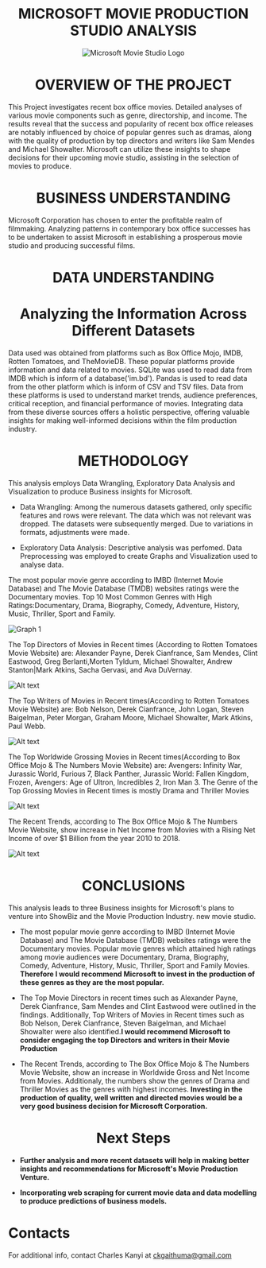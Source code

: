 <h1 style="text-align:center;">MICROSOFT MOVIE PRODUCTION STUDIO ANALYSIS</h1>

<div style="text-align:center;">
  <img src="Images/Movie Studio Image 3.jpg" alt="Microsoft Movie Studio Logo">
</div>
<h1 style="text-align:center;">OVERVIEW OF THE PROJECT</h1>
This Project investigates recent box office movies. Detailed analyses of various movie components such as genre, directorship, and income. The results reveal that the success and popularity of recent box office releases are notably influenced by choice of popular genres such as dramas, along with the quality of production by top directors and writers like Sam Mendes and Michael Showalter. Microsoft can utilize these insights to shape decisions for their upcoming movie studio, assisting in the selection of movies to produce.

<h1 style="text-align:center;">BUSINESS UNDERSTANDING</h1>
Microsoft Corporation has chosen to enter the profitable realm of filmmaking. Analyzing patterns in contemporary box office successes has to be undertaken to assist Microsoft in establishing a prosperous movie studio and producing successful films.

<h1 style="text-align:center;">DATA UNDERSTANDING</h1>
<h1 style="text-align:center;">Analyzing the Information Across Different Datasets</h1>
Data used was obtained from platforms such as Box Office Mojo, IMDB, Rotten Tomatoes, and TheMovieDB. These popular platforms provide information and data related to movies. SQLite was used to read data from IMDB which is inform of a database('im.bd'). Pandas is used to read data from the other platform which is inform of CSV and TSV files. Data from these platforms is used to understand market trends, audience preferences, critical reception, and financial performance of movies. Integrating data from these diverse sources offers a holistic perspective, offering valuable insights for making well-informed decisions within the film production industry.

<h1 style="text-align:center;">METHODOLOGY</h1>
This analysis employs Data Wrangling, Exploratory Data Analysis and Visualization to produce Business insights for Microsoft.

- Data Wrangling: Among the numerous datasets gathered, only specific features and rows were relevant. The data which was not relevant was dropped. The datasets were subsequently merged. Due to variations in formats, adjustments were made.

- Exploratory Data Analysis: Descriptive analysis was perfomed.  Data Preprocessing was employed to create Graphs and Visualization used to analyse data. 


The most popular movie genre according to IMBD (Internet Movie Database) and The Movie Database (TMDB) websites ratings were the Documentary movies. 
Top 10 Most Common Genres with High Ratings:Documentary, Drama, Biography, Comedy, Adventure, History, Music, Thriller, Sport and Family.

![Graph 1](Images/Popular%20movies.png)

The Top Directors of Movies in Recent times (According to Rotten Tomatoes Movie Website) are: Alexander Payne, Derek Cianfrance, Sam Mendes, Clint Eastwood, Greg Berlanti,Morten Tyldum, Michael Showalter, Andrew Stanton|Mark Atkins, Sacha Gervasi, and Ava DuVernay.

![Alt text](Images/Top%20Directors.png)

The Top Writers of Movies in Recent times(According to Rotten Tomatoes Movie Website) are: Bob Nelson, Derek Cianfrance, John Logan, Steven Baigelman, Peter Morgan, Graham Moore, Michael Showalter, Mark Atkins, Paul Webb.

![Alt text](Images/Top%20Writers.png)

The Top Worldwide Grossing Movies in Recent times(According to Box Office Mojo & The Numbers Movie Website) are: Avengers: Infinity War, Jurassic World, Furious 7, Black Panther, Jurassic World: Fallen Kingdom, Frozen, Avengers: Age of Ultron, Incredibles 2, Iron Man 3.
The Genre of the Top Grossing Movies in Recent times is mostly Drama and Thriller Movies

![Alt text](Images/High%20Net%20Income%20Movies.png)

The Recent Trends, according to The Box Office Mojo & The Numbers Movie Website, show increase in Net Income from Movies with a Rising Net Income of over $1 Billion from the year 2010 to 2018.

![Alt text](Images/Movie%20Income%20Trends.png)

<h1 style="text-align:center;">CONCLUSIONS</h1>
This analysis leads to three Business insights for Microsoft's plans to venture into ShowBiz and the Movie Production Industry. new movie studio.

- The most popular movie genre according to IMBD (Internet Movie Database) and The Movie Database (TMDB) websites ratings were the Documentary movies. Popular movie genres which attained high ratings among movie audiences were Documentary, Drama, Biography, Comedy, Adventure, History, Music, Thriller, Sport and Family Movies. **Therefore I would recommend Microsoft to invest in the production of these genres as they are the most popular.**

- The Top Movie Directors in recent times such as Alexander Payne, Derek Cianfrance, Sam Mendes and Clint Eastwood were outlined in the findings. Additionally, Top Writers of Movies in Recent times such as Bob Nelson, Derek Cianfrance, Steven Baigelman, and Michael Showalter were also identified.**I would recommend Microsoft to consider engaging the top Directors and writers in their Movie Production**

- The Recent Trends, according to The Box Office Mojo & The Numbers Movie Website, show an increase in Worldwide Gross and Net Income from Movies. Additionaly, the numbers show the genres of Drama and Thriller Movies as the genres with highest incomes. **Investing in the production of quality, well written and directed movies would be a very good business decision for Microsoft Corporation.**

<h1 style="text-align:center;">Next Steps</h1>

- **Further analysis and more recent datasets will help in making better insights and recommendations for Microsoft's Movie Production Venture.**

- **Incorporating web scraping for current movie data and data modelling to produce predictions of business models.**

# Contacts

For additional info, contact Charles Kanyi at ckgaithuma@gmail.com

